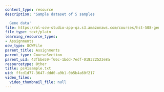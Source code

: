 ```yaml
---
content_type: resource
description: 'Sample dataset of 5 samples

  Gene data'
file: https://ol-ocw-studio-app-qa.s3.amazonaws.com/courses/hst-508-genomics-and-computational-biology-fall-2002/ffcd1d773647ddd0a9b10b5b4a60f217_ps41sample.txt
file_type: text/plain
learning_resource_types:
- Assignments
ocw_type: OCWFile
parent_title: Assignments
parent_type: CourseSection
parent_uid: 43fbbe59-f66c-1bdd-7edf-018322523e8a
resourcetype: Other
title: ps41sample.txt
uid: ffcd1d77-3647-ddd0-a9b1-0b5b4a60f217
video_files:
  video_thumbnail_file: null
---
```


